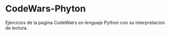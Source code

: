 # CodeWars-Phyton

Ejercicios de la pagina CodeWatrs en lenguaje Python con su interpretacion de lectura.
